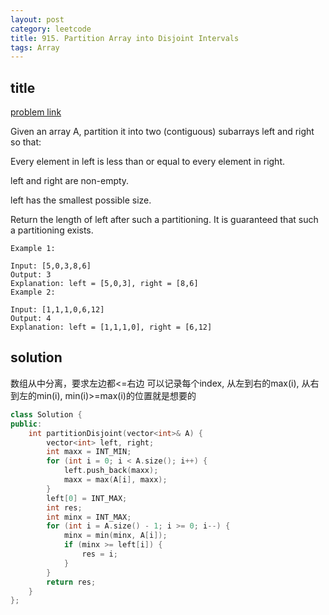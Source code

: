 ```yaml
---
layout: post
category: leetcode
title: 915. Partition Array into Disjoint Intervals
tags: Array
---
```


## title
[problem link](https://leetcode.com/problems/partition-array-into-disjoint-intervals/description/)

Given an array A, partition it into two (contiguous) subarrays left and right so that:

Every element in left is less than or equal to every element in right.

left and right are non-empty.

left has the smallest possible size.

Return the length of left after such a partitioning.  It is guaranteed that such a partitioning exists.

 

	Example 1:
	
	Input: [5,0,3,8,6]
	Output: 3
	Explanation: left = [5,0,3], right = [8,6]
	Example 2:
	
	Input: [1,1,1,0,6,12]
	Output: 4
	Explanation: left = [1,1,1,0], right = [6,12]

## solution
数组从中分离，要求左边都<=右边 可以记录每个index, 从左到右的max(i), 从右到左的min(i), min(i)>=max(i)的位置就是想要的

```c++
class Solution {
public:
	int partitionDisjoint(vector<int>& A) {
		vector<int> left, right;
		int maxx = INT_MIN;
		for (int i = 0; i < A.size(); i++) {
			left.push_back(maxx);
			maxx = max(A[i], maxx);
		}
		left[0] = INT_MAX;
		int res;
		int minx = INT_MAX;
		for (int i = A.size() - 1; i >= 0; i--) {
			minx = min(minx, A[i]);
			if (minx >= left[i]) {
				res = i;
			}
		}
		return res;
	}
};

```